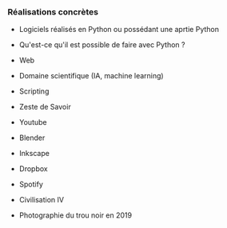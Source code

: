 ### Réalisations concrètes

* Logiciels réalisés en Python ou possédant une aprtie Python
* Qu'est-ce qu'il est possible de faire avec Python ?

* Web
* Domaine scientifique (IA, machine learning)
* Scripting

* Zeste de Savoir
* Youtube
* Blender
* Inkscape
* Dropbox
* Spotify
* Civilisation IV
* Photographie du trou noir en 2019
